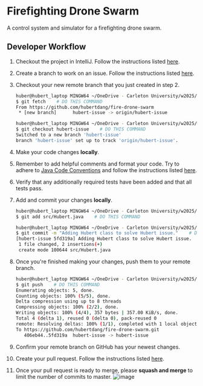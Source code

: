 # Firefighting Drone Swarm

A control system and simulator for a firefighting drone swarm.

## Developer Workflow

1. Checkout the project in IntelliJ. Follow the instructions listed [here](https://www.jetbrains.com/help/idea/manage-projects-hosted-on-github.html#clone-from-GitHub).

2. Create a branch to work on an issue. Follow the instructions listed [here](https://docs.github.com/en/issues/tracking-your-work-with-issues/using-issues/creating-a-branch-for-an-issue).

3. Checkout your new remote branch that you just created in step 2.
    ```bash
    huber@hubert_laptop MINGW64 ~/OneDrive - Carleton University/w2025/SYSC3303/project/FireDroneSwarm (master)
    $ git fetch    # DO THIS COMMAND
    From https://github.com/hubertdang/fire-drone-swarm
     * [new branch]      hubert-issue -> origin/hubert-issue

    huber@hubert_laptop MINGW64 ~/OneDrive - Carleton University/w2025/SYSC3303/project/FireDroneSwarm (master)
    $ git checkout hubert-issue    # DO THIS COMMAND
    Switched to a new branch 'hubert-issue'
    branch 'hubert-issue' set up to track 'origin/hubert-issue'.
    ```

4. Make your code changes **locally**.

5. Remember to add helpful comments and format your code. Try to adhere to [Java Code Conventions](https://www.oracle.com/docs/tech/java/codeconventions.pdf) and follow the instructions listed [here](https://www.jetbrains.com/help/idea/reformat-and-rearrange-code.html#reformat_file).

6. Verify that any additionally required tests have been added and that all tests pass.

7. Add and commit your changes **locally**.
    ```bash
    huber@hubert_laptop MINGW64 ~/OneDrive - Carleton University/w2025/SYSC3303/project/FireDroneSwarm (hubert- issue)
    $ git add src/Hubert.java    # DO THIS COMMAND

    huber@hubert_laptop MINGW64 ~/OneDrive - Carleton University/w2025/SYSC3303/project/FireDroneSwarm (hubert-issue)
    $ git commit -m "Adding Hubert class to solve Hubert issue."    # DO THIS COMMAND
    [hubert-issue 5fd319a] Adding Hubert class to solve Hubert issue.
     1 file changed, 2 insertions(+)
     create mode 100644 src/Hubert.java
    ```

8. Once you're finished making your changes, push them to your remote branch.
    ```bash
    huber@hubert_laptop MINGW64 ~/OneDrive - Carleton University/w2025/SYSC3303/project/FireDroneSwarm (hubert-issue)
    $ git push    # DO THIS COMMAND
    Enumerating objects: 5, done.
    Counting objects: 100% (5/5), done.
    Delta compression using up to 8 threads
    Compressing objects: 100% (2/2), done.
    Writing objects: 100% (4/4), 357 bytes | 357.00 KiB/s, done.
    Total 4 (delta 1), reused 0 (delta 0), pack-reused 0
    remote: Resolving deltas: 100% (1/1), completed with 1 local object.
    To https://github.com/hubertdang/fire-drone-swarm.git
       406eb44..5fd319a  hubert-issue -> hubert-issue
    ```

9. Confirm your remote branch on GitHub has your newest changes.
10. Create your pull request. Follow the instructions listed [here](https://docs.github.com/en/pull-requests/collaborating-with-pull-requests/proposing-changes-to-your-work-with-pull-requests/creating-a-pull-request#creating-the-pull-request).
11. Once your pull request is ready to merge, please **squash and merge** to limit the number of commits to master.
![image](https://github.com/user-attachments/assets/e829f914-5a12-4ec0-a8e7-1ee3f6358397)

